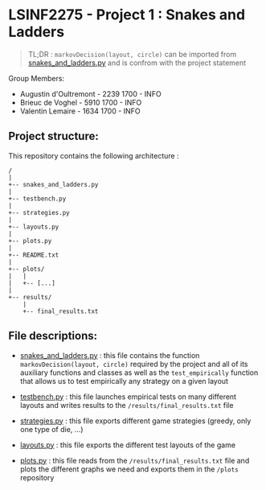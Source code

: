 # LSINF2275 - Project 1 : Snakes and Ladders

> TL;DR : `markovDecision(layout, circle)` can be imported from [snakes_and_ladders.py](/snakes_and_ladders.py) and is confrom with the project statement

Group Members: 
- Augustin d'Oultremont - 2239 1700 - INFO
- Brieuc de Voghel - 5910 1700 - INFO
- Valentin Lemaire - 1634 1700 - INFO

## Project structure:
This repository contains the following architecture :
```
/
|
+-- snakes_and_ladders.py 
|
+-- testbench.py
|
+-- strategies.py
|
+-- layouts.py
|
+-- plots.py
|
+-- README.txt
|
+-- plots/
|   |
|   +-- [...]
|
+-- results/
	|
	+-- final_results.txt
```

## File descriptions:

- [snakes_and_ladders.py](/snakes_and_ladders.py) : this file contains the function `markovDecision(layout, circle)` required by the project and all of its auxiliary functions and classes as well as the `test_empirically` function that allows us to test empirically any strategy on a given layout

- [testbench.py](/testbench.py) : this file launches empirical tests on many different layouts and writes results to the `/results/final_results.txt` file

- [strategies.py](/strategies.py) : this file exports different game strategies (greedy, only one type of die, ...)

- [layouts.py](/layouts.py) : this file exports the different test layouts of the game

- [plots.py](/plots.py) : this file reads from the `/results/final_results.txt` file and plots the different graphs we need and exports them in the `/plots` repository
